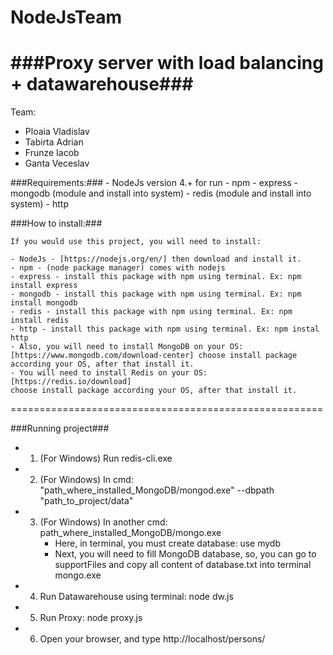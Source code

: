 # NodeJsTeam
###Proxy server with load balancing + datawarehouse###
======================================================
Team:
-	Ploaia Vladislav
- 	Tabirta Adrian
-	Frunze Iacob
-	Ganta Veceslav

###Requirements:###
	- NodeJs version 4.+ for run
	- npm
	- express
	- mongodb (module and install into system)
	- redis (module and install into system)
	- http

###How to install:###
	
	If you would use this project, you will need to install:

	- NodeJs - [https://nodejs.org/en/] then download and install it.
	- npm - (node package manager) comes with nodejs
	- express - install this package with npm using terminal. Ex: npm install express
	- mongodb - install this package with npm using terminal. Ex: npm install mongodb
	- redis - install this package with npm using terminal. Ex: npm install redis
	- http - install this package with npm using terminal. Ex: npm instal http
	- Also, you will need to install MongoDB on your OS: [https://www.mongodb.com/download-center] choose install package according your OS, after that install it.
	- You will need to install Redis on your OS: [https://redis.io/download]
	choose install package according your OS, after that install it.
======================================================



###Running project###

*	1) (For Windows) Run redis-cli.exe
*	2) (For Windows) In cmd: "path_where_installed_MongoDB/mongod.exe" --dbpath "path_to_project/data"
*	3) (For Windows) In another cmd: path_where_installed_MongoDB/mongo.exe
        - Here, in terminal, you must create database: use mydb
        - Next, you will need to fill MongoDB database, so, you can go to supportFiles and copy all content of database.txt into terminal mongo.exe

*   4) Run Datawarehouse using terminal: node dw.js
*   5) Run Proxy: node proxy.js
*   6) Open your browser, and type http://localhost/persons/   
